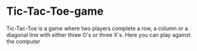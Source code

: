 # Tic-Tac-Toe-game
Tic-Tac-Toe is a game where two players complete a row, a column or a diagonal line with either three O's or three X's. Here you can play against the computer
